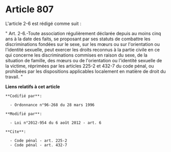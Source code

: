 # Article 807

L'article 2-6 est rédigé comme suit : 

" Art. 2-6.-Toute association régulièrement déclarée depuis au moins cinq ans à la date des faits, se proposant par ses
statuts de combattre les discriminations fondées sur le sexe, sur les mœurs ou sur l'orientation ou l'identité sexuelle, peut
exercer les droits reconnus à la partie civile en ce qui concerne les discriminations commises en raison du sexe, de la
situation de famille, des mœurs ou de l'orientation ou l'identité sexuelle de la victime, réprimées par les articles 225-2 et
432-7 du code pénal, ou prohibées par les dispositions applicables localement en matière de droit du travail. "

**Liens relatifs à cet article**

	**Codifié par**:

	  - Ordonnance n°96-268 du 28 mars 1996

	**Modifié par**:

	  - Loi n°2012-954 du 6 août 2012 - art. 6

	**Cite**:

	  - Code pénal - art. 225-2
	  - Code pénal - art. 432-7
